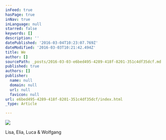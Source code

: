```yaml
---
inFeed: true
hasPage: true
inNav: true
inLanguage: null
starred: false
keywords: []
description: ''
datePublished: '2016-03-04T10:23:07.769Z'
dateModified: '2016-03-03T10:21:42.494Z'
title: We
author: []
sourcePath: _posts/2016-03-03-e6bed495-4289-418f-8201-351c4df35dcf.md
published: true
authors: []
publisher:
  name: null
  domain: null
  url: null
  favicon: null
url: e6bed495-4289-418f-8201-351c4df35dcf/index.html
_type: Article

---
```

![](https://the-grid-user-content.s3-us-west-2.amazonaws.com/fce4b9fb-61a4-46ed-9fcd-417cb6eb44d1.jpg)

Lisa, Elia, Luca & Wolfgang